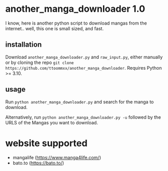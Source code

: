 # another_manga_downloader 1.0

I know, here is another python script to download mangas from the internet.. well, this one is small sized, and fast.

## installation

Download `another_manga_downloader.py` and `raw_input.py`, either manually or by cloning the repo `git clone https://github.com/ttoommxx/another_manga_downloader`.
Requires Python >= 3.10.

## usage

Run `python another_manga_downloader.py` and search for the manga to download.

Alternatively, run `python another_manga_downloader.py -u` followed by the URLS of the Mangas you want to download.

# website supported

- mangalife (https://www.manga4life.com/)
- bato.to (https://bato.to/)